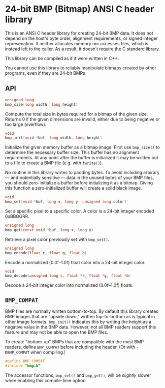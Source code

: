 # 24-bit BMP (Bitmap) ANSI C header library

This is an ANSI C header library for creating 24-bit BMP data. It does
not depend on the host's byte order, alignment requirements, or signed
integer represenation. It neither allocates memory nor accesses files,
which is instead left to the caller. As a result, it doesn't require the
C standard library.

This library can be compiled as if it were written in C++.

You cannot use this library to reliably manipulate bitmaps created by
other programs, even if they are 24-bit BMPs.

## API

```c
unsigned long
bmp_size(long width, long height)
```

Compute the total size in bytes required for a bitmap of the given size.
Returns 0 if the given dimensions are invalid, either due to being
negative or too large (overflow).

```c
void
bmp_init(void *buf, long width, long height)
```

Initialize the given memory buffer as a bitmap image. First use
`bmp_size()` to determine the necessary buffer size. This buffer has no
alignment requirements. At any point after the buffer is initialized it
may be written out to a file to create a BMP file (e.g. with
`fwrite()`).

No routine in this library writes to padding bytes. To avoid including
arbirary — and potentially sensitive — data in the unused bytes of your
BMP files, you should zero-initialize a buffer before initializing it as
a bitmap. Giving this function a zero-initialized buffer will create a
solid black image.

```c
void
bmp_set(void *buf, long x, long y, unsigned long color)
```

Set a specific pixel to a specific color. A color is a 24-bit integer
encoded 0xBBGGRR.

```c
unsigned long
bmp_get(const void *buf, long x, long y)
```

Retrieve a pixel color previously set with `bmp_set()`.

```c
unsigned long
bmp_encode(float r, float g, float b)
```

Encode a normalized (0.0f–1.0f) float color into a 24-bit integer color.

```c
void
bmp_decode(unsigned long c, float *r, float *g, float *b)
```

Decode a 24-bit integer color into normalized (0.0f–1.0f) floats.

## `BMP_COMPAT`

BMP files are normally written bottom-to-top. By default this library
creates BMP images that are "upside down," written top-to-bottom as is
typical in other image formats. `bmp_init()` indicates this by writing
the height as a negative value in the BMP data. However, not all BMP
readers support this feature and may not be able to open the BMP files.

To create "bottom-up" BMPs that are compatible with the most BMP
readers, define `BMP_COMPAT` before including the header. (Or with
`-DBMP_COMPAT` when compiling.)

```c
#define BMP_COMPAT
#include "bmp.h"
```

The accessor functions, `bmp_set()` and `bmp_get()`, will be *slightly*
slower when enabling this compile-time option.

